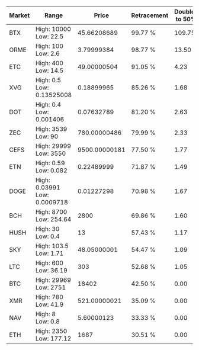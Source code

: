 | Market | Range | Price| Retracement | Doubles to 50% |
| --- | --- | --- | --- | --- |
| BTX | High: 10000<br />Low: 22.5 | 45.66208689 | 99.77 % | 109.75 |
| ORME | High: 100<br />Low: 2.6 | 3.79999384 | 98.77 % | 13.50 |
| ETC | High: 400<br />Low: 14.5 | 49.00000504 | 91.05 % | 4.23 |
| XVG | High: 0.5<br />Low: 0.13525008 | 0.18899965 | 85.26 % | 1.68 |
| DOT | High: 0.4<br />Low: 0.001406 | 0.07632789 | 81.20 % | 2.63 |
| ZEC | High: 3539<br />Low: 90 | 780.00000486 | 79.99 % | 2.33 |
| CEFS | High: 29999<br />Low: 3550 | 9500.00000181 | 77.50 % | 1.77 |
| ETN | High: 0.59<br />Low: 0.082 | 0.22489999 | 71.87 % | 1.49 |
| DOGE | High: 0.03991<br />Low: 0.0009718 | 0.01227298 | 70.98 % | 1.67 |
| BCH | High: 8700<br />Low: 254.64 | 2800 | 69.86 % | 1.60 |
| HUSH | High: 30<br />Low: 0.4 | 13 | 57.43 % | 1.17 |
| SKY | High: 103.5<br />Low: 1.71 | 48.05000001 | 54.47 % | 1.09 |
| LTC | High: 600<br />Low: 36.19 | 303 | 52.68 % | 1.05 |
| BTC | High: 29969<br />Low: 2751 | 18402 | 42.50 % | 0.00 |
| XMR | High: 780<br />Low: 41.9 | 521.00000021 | 35.09 % | 0.00 |
| NAV | High: 8<br />Low: 0.8 | 5.60000123 | 33.33 % | 0.00 |
| ETH | High: 2350<br />Low: 177.12 | 1687 | 30.51 % | 0.00 |

